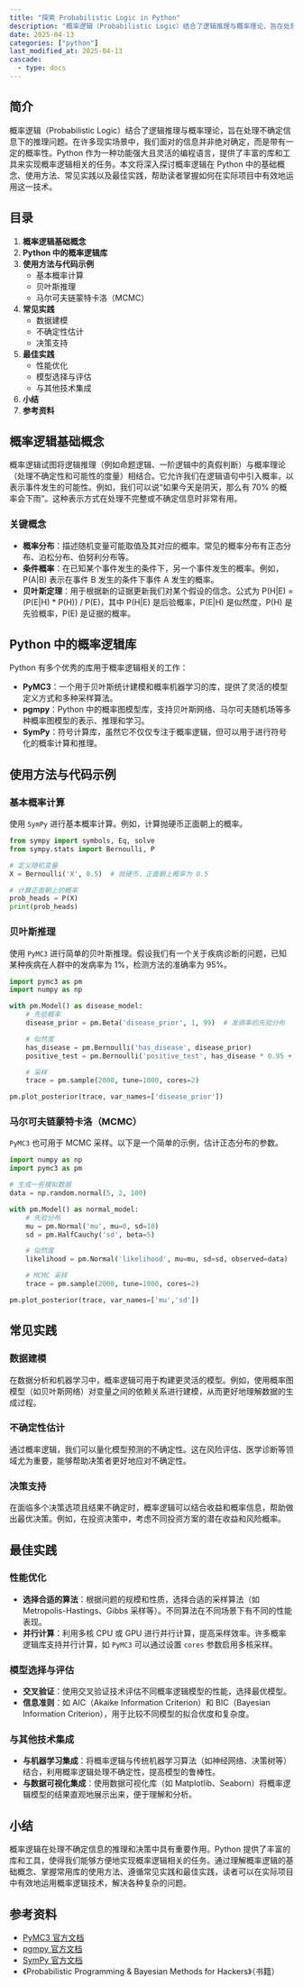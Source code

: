 ```yaml
---
title: "探索 Probabilistic Logic in Python"
description: "概率逻辑（Probabilistic Logic）结合了逻辑推理与概率理论，旨在处理不确定信息下的推理问题。在许多现实场景中，我们面对的信息并非绝对确定，而是带有一定的概率性。Python 作为一种功能强大且灵活的编程语言，提供了丰富的库和工具来实现概率逻辑相关的任务。本文将深入探讨概率逻辑在 Python 中的基础概念、使用方法、常见实践以及最佳实践，帮助读者掌握如何在实际项目中有效地运用这一技术。"
date: 2025-04-13
categories: ["python"]
last_modified_at: 2025-04-13
cascade:
  - type: docs
---
```



## 简介
概率逻辑（Probabilistic Logic）结合了逻辑推理与概率理论，旨在处理不确定信息下的推理问题。在许多现实场景中，我们面对的信息并非绝对确定，而是带有一定的概率性。Python 作为一种功能强大且灵活的编程语言，提供了丰富的库和工具来实现概率逻辑相关的任务。本文将深入探讨概率逻辑在 Python 中的基础概念、使用方法、常见实践以及最佳实践，帮助读者掌握如何在实际项目中有效地运用这一技术。

<!-- more -->
## 目录
1. **概率逻辑基础概念**
2. **Python 中的概率逻辑库**
3. **使用方法与代码示例**
    - 基本概率计算
    - 贝叶斯推理
    - 马尔可夫链蒙特卡洛（MCMC）
4. **常见实践**
    - 数据建模
    - 不确定性估计
    - 决策支持
5. **最佳实践**
    - 性能优化
    - 模型选择与评估
    - 与其他技术集成
6. **小结**
7. **参考资料**

## 概率逻辑基础概念
概率逻辑试图将逻辑推理（例如命题逻辑、一阶逻辑中的真假判断）与概率理论（处理不确定性和可能性的度量）相结合。它允许我们在逻辑语句中引入概率，以表示事件发生的可能性。例如，我们可以说“如果今天是阴天，那么有 70% 的概率会下雨”。这种表示方式在处理不完整或不确定信息时非常有用。

### 关键概念
- **概率分布**：描述随机变量可能取值及其对应的概率。常见的概率分布有正态分布、泊松分布、伯努利分布等。
- **条件概率**：在已知某个事件发生的条件下，另一个事件发生的概率。例如，P(A|B) 表示在事件 B 发生的条件下事件 A 发生的概率。
- **贝叶斯定理**：用于根据新的证据更新我们对某个假设的信念。公式为 P(H|E) = (P(E|H) * P(H)) / P(E)，其中 P(H|E) 是后验概率，P(E|H) 是似然度，P(H) 是先验概率，P(E) 是证据的概率。

## Python 中的概率逻辑库
Python 有多个优秀的库用于概率逻辑相关的工作：
- **PyMC3**：一个用于贝叶斯统计建模和概率机器学习的库，提供了灵活的模型定义方式和多种采样算法。
- **pgmpy**：Python 中的概率图模型库，支持贝叶斯网络、马尔可夫随机场等多种概率图模型的表示、推理和学习。
- **SymPy**：符号计算库，虽然它不仅仅专注于概率逻辑，但可以用于进行符号化的概率计算和推理。

## 使用方法与代码示例

### 基本概率计算
使用 `SymPy` 进行基本概率计算。例如，计算抛硬币正面朝上的概率。

```python
from sympy import symbols, Eq, solve
from sympy.stats import Bernoulli, P

# 定义随机变量
X = Bernoulli('X', 0.5)  # 抛硬币，正面朝上概率为 0.5

# 计算正面朝上的概率
prob_heads = P(X)
print(prob_heads)
```

### 贝叶斯推理
使用 `PyMC3` 进行简单的贝叶斯推理。假设我们有一个关于疾病诊断的问题，已知某种疾病在人群中的发病率为 1%，检测方法的准确率为 95%。

```python
import pymc3 as pm
import numpy as np

with pm.Model() as disease_model:
    # 先验概率
    disease_prior = pm.Beta('disease_prior', 1, 99)  # 发病率的先验分布

    # 似然度
    has_disease = pm.Bernoulli('has_disease', disease_prior)
    positive_test = pm.Bernoulli('positive_test', has_disease * 0.95 + (1 - has_disease) * 0.05)

    # 采样
    trace = pm.sample(2000, tune=1000, cores=2)

pm.plot_posterior(trace, var_names=['disease_prior'])
```

### 马尔可夫链蒙特卡洛（MCMC）
`PyMC3` 也可用于 MCMC 采样。以下是一个简单的示例，估计正态分布的参数。

```python
import numpy as np
import pymc3 as pm

# 生成一些模拟数据
data = np.random.normal(5, 2, 100)

with pm.Model() as normal_model:
    # 先验分布
    mu = pm.Normal('mu', mu=0, sd=10)
    sd = pm.HalfCauchy('sd', beta=5)

    # 似然度
    likelihood = pm.Normal('likelihood', mu=mu, sd=sd, observed=data)

    # MCMC 采样
    trace = pm.sample(2000, tune=1000, cores=2)

pm.plot_posterior(trace, var_names=['mu','sd'])
```

## 常见实践

### 数据建模
在数据分析和机器学习中，概率逻辑可用于构建更灵活的模型。例如，使用概率图模型（如贝叶斯网络）对变量之间的依赖关系进行建模，从而更好地理解数据的生成过程。

### 不确定性估计
通过概率逻辑，我们可以量化模型预测的不确定性。这在风险评估、医学诊断等领域尤为重要，能够帮助决策者更好地应对不确定性。

### 决策支持
在面临多个决策选项且结果不确定时，概率逻辑可以结合收益和概率信息，帮助做出最优决策。例如，在投资决策中，考虑不同投资方案的潜在收益和风险概率。

## 最佳实践

### 性能优化
- **选择合适的算法**：根据问题的规模和性质，选择合适的采样算法（如 Metropolis-Hastings、Gibbs 采样等）。不同算法在不同场景下有不同的性能表现。
- **并行计算**：利用多核 CPU 或 GPU 进行并行计算，提高采样效率。许多概率逻辑库支持并行计算，如 `PyMC3` 可以通过设置 `cores` 参数启用多核采样。

### 模型选择与评估
- **交叉验证**：使用交叉验证技术评估不同概率逻辑模型的性能，选择最优模型。
- **信息准则**：如 AIC（Akaike Information Criterion）和 BIC（Bayesian Information Criterion），用于比较不同模型的拟合优度和复杂度。

### 与其他技术集成
- **与机器学习集成**：将概率逻辑与传统机器学习算法（如神经网络、决策树等）结合，利用概率逻辑处理不确定性，提高模型的鲁棒性。
- **与数据可视化集成**：使用数据可视化库（如 Matplotlib、Seaborn）将概率逻辑模型的结果直观地展示出来，便于理解和分析。

## 小结
概率逻辑在处理不确定信息的推理和决策中具有重要作用。Python 提供了丰富的库和工具，使得我们能够方便地实现概率逻辑相关的任务。通过理解概率逻辑的基础概念、掌握常用库的使用方法、遵循常见实践和最佳实践，读者可以在实际项目中有效地运用概率逻辑技术，解决各种复杂的问题。

## 参考资料
- [PyMC3 官方文档](https://docs.pymc.io/)
- [pgmpy 官方文档](https://pgmpy.org/)
- [SymPy 官方文档](https://www.sympy.org/en/index.html)
- 《Probabilistic Programming & Bayesian Methods for Hackers》（书籍）